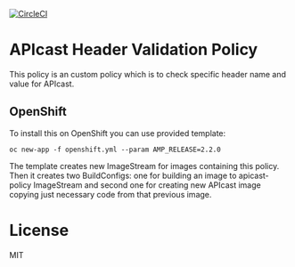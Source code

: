 [![CircleCI](https://circleci.com/gh/3scale/apicast-example-policy.svg?style=svg)](https://circleci.com/gh/3scale/apicast-example-policy)

# APIcast Header Validation Policy

This policy is an custom policy which is to check specific header name and value for APIcast.


## OpenShift

To install this on OpenShift you can use provided template:

```shell
oc new-app -f openshift.yml --param AMP_RELEASE=2.2.0
```

The template creates new ImageStream for images containing this policy.
Then it creates two BuildConfigs: one for building an image to apicast-policy ImageStream
and second one for creating new APIcast image copying just necessary code from that previous image.


# License

MIT
